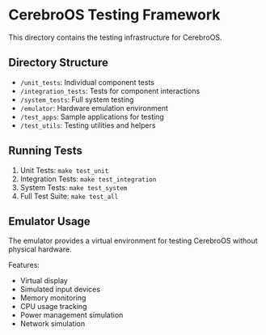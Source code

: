 # CerebroOS Testing Framework

This directory contains the testing infrastructure for CerebroOS.

## Directory Structure

- `/unit_tests`: Individual component tests
- `/integration_tests`: Tests for component interactions
- `/system_tests`: Full system testing
- `/emulator`: Hardware emulation environment
- `/test_apps`: Sample applications for testing
- `/test_utils`: Testing utilities and helpers

## Running Tests

1. Unit Tests: `make test_unit`
2. Integration Tests: `make test_integration`
3. System Tests: `make test_system`
4. Full Test Suite: `make test_all`

## Emulator Usage

The emulator provides a virtual environment for testing CerebroOS without physical hardware.

Features:
- Virtual display
- Simulated input devices
- Memory monitoring
- CPU usage tracking
- Power management simulation
- Network simulation
